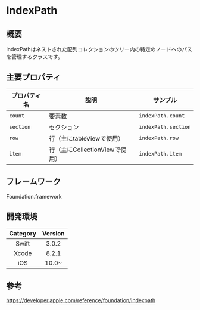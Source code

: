 # IndexPath

## 概要
IndexPathはネストされた配列コレクションのツリー内の特定のノードへのパスを管理するクラスです。

## 主要プロパティ

| プロパティ名 | 説明 | サンプル |
|-----------|------------|------------|
| `count` | 要素数 | `indexPath.count` |
| `section` | セクション | `indexPath.section` |
| `row` | 行（主にtableViewで使用） | `indexPath.row` |
| `item` | 行（主にCollectionViewで使用） | `indexPath.item` |

## フレームワーク
Foundation.framework

## 開発環境
| Category | Version |
|:-----------:|:------------:|
| Swift | 3.0.2 |
| Xcode | 8.2.1 |
| iOS | 10.0~ |

## 参考
https://developer.apple.com/reference/foundation/indexpath
